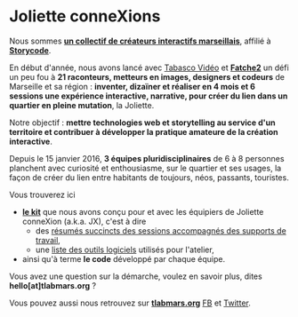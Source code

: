 # Joliette conneXions

Nous sommes **[un collectif de créateurs interactifs marseillais](http://tlabmars.org)**, affilié à **[Storycode](http://storycode.org)**. 

En début d'année, nous avons lancé avec [Tabasco Vidéo](http://) et **[Fatche2](http://www.fatche2.fr/)** un défi un peu fou à **21 raconteurs, metteurs en images, designers et codeurs** de Marseille et sa région : **inventer, dizaïner et réaliser en 4 mois et 6 sessions une expérience interactive, narrative, pour créer du lien dans un quartier en pleine mutation**, la Joliette. 

Notre objectif : **mettre technologies web et storytelling au service d'un territoire et contribuer à développer la pratique amateure de la création interactive**.

Depuis le 15 janvier 2016, **3 équipes pluridisciplinaires** de 6 à 8 personnes planchent avec curiosité et enthousiasme, sur le quartier et ses usages, la façon de créer du lien entre habitants de toujours, néos, passants, touristes.

Vous trouverez ici 
- **[le kit](https://github.com/5patttttes/joliette-connexions/tree/master/design-kit)** que nous avons conçu pour et avec les équipiers de Joliette conneXion (a.k.a. JX), c'est à dire 
  - des [résumés succincts des sessions accompagnés des supports de travail](design-kit/kit.md), 
  - une [liste des outils logiciels](design-kit/outils.md) utilisés pour l'atelier, 
- ainsi qu'à terme **le code** développé par chaque équipe.

Vous avez une question sur la démarche, voulez en savoir plus, dites **hello[at]tlabmars.org** ? 

Vous pouvez aussi nous retrouvez  sur **[tlabmars.org](http://tlabmars.org)** [FB](https://facebook.com/tlabmars) et [Twitter](https://twitter.com/TLabMars).
